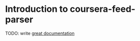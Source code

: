 # Introduction to coursera-feed-parser

TODO: write [great documentation](http://jacobian.org/writing/great-documentation/what-to-write/)

